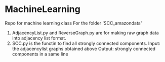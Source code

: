 # MachineLearning
Repo for machine learning class
For the folder 'SCC_amazondata'
1. AdjacencyList.py and ReverseGraph.py are for making raw graph data into adjacency list format. 
2. SCC.py is the functin to find all strongly connected components. 
  Input: the adjacencylist graphs obtained above
  Output: strongly connected components in a same line

